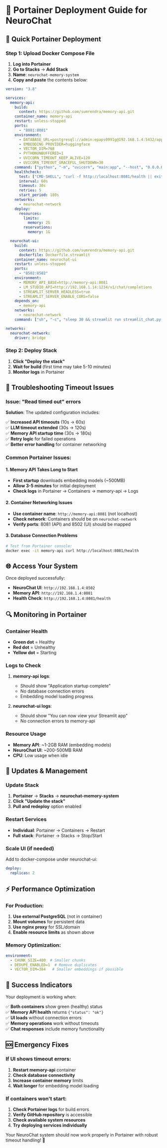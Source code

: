 # 🐳 Portainer Deployment Guide for NeuroChat

## 🚀 Quick Portainer Deployment

### Step 1: Upload Docker Compose File
1. **Log into Portainer**
2. **Go to Stacks** → **Add Stack**
3. **Name**: `neurochat-memory-system`
4. **Copy and paste** the contents below:

```yaml
version: "3.8"

services:
  memory-api:
    build:
      context: https://github.com/sumrendra/memory-api.git
    container_name: memory-api
    restart: unless-stopped
    ports:
      - "8081:8081"
    environment:
      - DATABASE_URL=postgresql://admin:epaps0991g@192.168.1.4:5432/appdb
      - EMBEDDING_PROVIDER=huggingface
      - VECTOR_DIM=768
      - PYTHONUNBUFFERED=1
      - UVICORN_TIMEOUT_KEEP_ALIVE=120
      - UVICORN_TIMEOUT_GRACEFUL_SHUTDOWN=30
    command: ["python", "-m", "uvicorn", "main:app", "--host", "0.0.0.0", "--port", "8081", "--timeout-keep-alive", "120"]
    healthcheck:
      test: ["CMD-SHELL", "curl -f http://localhost:8081/health || exit 1"]
      interval: 60s
      timeout: 30s
      retries: 5
      start_period: 180s
    networks:
      - neurochat-network
    deploy:
      resources:
        limits:
          memory: 2G
        reservations:
          memory: 1G

  neurochat-ui:
    build:
      context: https://github.com/sumrendra/memory-api.git
      dockerfile: Dockerfile.streamlit
    container_name: neurochat-ui
    restart: unless-stopped
    ports:
      - "8502:8502"
    environment:
      - MEMORY_API_BASE=http://memory-api:8081
      - LM_STUDIO_API=http://192.168.1.14:1234/v1/chat/completions
      - STREAMLIT_SERVER_HEADLESS=true
      - STREAMLIT_SERVER_ENABLE_CORS=false
    depends_on:
      - memory-api
    networks:
      - neurochat-network
    command: ["sh", "-c", "sleep 30 && streamlit run streamlit_chat.py --server.port=8502 --server.address=0.0.0.0 --browser.gatherUsageStats=false --server.headless=true"]

networks:
  neurochat-network:
    driver: bridge
```

### Step 2: Deploy Stack
1. **Click "Deploy the stack"**
2. **Wait for build** (first time may take 5-10 minutes)
3. **Monitor logs** in Portainer

## 🔧 Troubleshooting Timeout Issues

### Issue: "Read timed out" errors
**Solution**: The updated configuration includes:

✅ **Increased API timeouts** (10s → 60s)  
✅ **LLM timeout extended** (30s → 120s)  
✅ **Memory API startup time** (30s → 180s)  
✅ **Retry logic** for failed operations  
✅ **Better error handling** for container networking  

### Common Portainer Issues:

#### 1. Memory API Takes Long to Start
- **First startup** downloads embedding models (~500MB)
- **Allow 3-5 minutes** for initial deployment
- **Check logs** in Portainer → Containers → memory-api → Logs

#### 2. Container Networking Issues
- **Use container name**: `http://memory-api:8081` (not localhost)
- **Check network**: Containers should be on `neurochat-network`
- **Verify ports**: 8081 (API) and 8502 (UI) should be mapped

#### 3. Database Connection Problems
```bash
# Test from Portainer console:
docker exec -it memory-api curl http://localhost:8081/health
```

## 🌐 Access Your System

Once deployed successfully:

- **NeuroChat UI**: `http://192.168.1.4:8502`
- **Memory API**: `http://192.168.1.4:8081`
- **Health Check**: `http://192.168.1.4:8081/health`

## 🔍 Monitoring in Portainer

### Container Health
- **Green dot** = Healthy
- **Red dot** = Unhealthy
- **Yellow dot** = Starting

### Logs to Check
1. **memory-api logs**:
   - Should show "Application startup complete"
   - No database connection errors
   - Embedding model loading progress

2. **neurochat-ui logs**:
   - Should show "You can now view your Streamlit app"
   - No connection errors to memory-api

### Resource Usage
- **Memory API**: ~1-2GB RAM (embedding models)
- **NeuroChat UI**: ~200-500MB RAM
- **CPU**: Low usage when idle

## 🔄 Updates & Management

### Update Stack
1. **Portainer** → **Stacks** → **neurochat-memory-system**
2. **Click "Update the stack"**
3. **Pull and redeploy** option enabled

### Restart Services
- **Individual**: Portainer → Containers → Restart
- **Full stack**: Portainer → Stacks → Stop/Start

### Scale UI (if needed)
Add to docker-compose under neurochat-ui:
```yaml
deploy:
  replicas: 2
```

## ⚡ Performance Optimization

### For Production:
1. **Use external PostgreSQL** (not in container)
2. **Mount volumes** for persistent data
3. **Use nginx proxy** for SSL/domain
4. **Enable resource limits** as shown above

### Memory Optimization:
```yaml
environment:
  - CHUNK_SIZE=400  # Smaller chunks
  - DEDUPE_ENABLED=1  # Remove duplicates
  - VECTOR_DIM=384   # Smaller embeddings if possible
```

## 🎯 Success Indicators

Your deployment is working when:

✅ **Both containers** show green (healthy) status  
✅ **Memory API health** returns `{"status": "ok"}`  
✅ **UI loads** without connection errors  
✅ **Memory operations** work without timeouts  
✅ **Chat responses** include memory functionality  

## 🆘 Emergency Fixes

### If UI shows timeout errors:
1. **Restart memory-api** container
2. **Check database connectivity**
3. **Increase container memory** limits
4. **Wait longer** for embedding model loading

### If containers won't start:
1. **Check Portainer logs** for build errors
2. **Verify GitHub repository** is accessible
3. **Check available system resources**
4. **Try deploying services individually**

Your NeuroChat system should now work properly in Portainer with robust timeout handling! 🎉